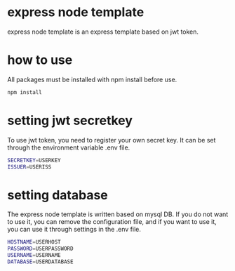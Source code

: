 # express node template

express node template is an express template based on jwt token.

# how to use

All packages must be installed with npm install before use.

```bash
npm install
```

# setting jwt secretkey

To use jwt token, you need to register your own secret key. It can be set through the environment variable .env file.

```bash
SECRETKEY=USERKEY
ISSUER=USERISS
```

# setting database

The express node template is written based on mysql DB. If you do not want to use it, you can remove the configuration file, and if you want to use it, you can use it through settings in the .env file.

```bash
HOSTNAME=USERHOST
PASSWORD=USERPASSWORD
USERNAME=USERNAME
DATABASE=USERDATABASE
```

